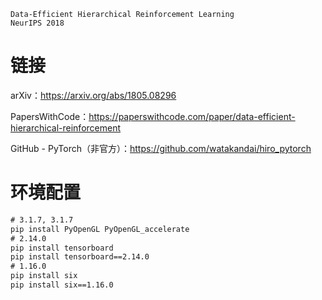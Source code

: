 ```
Data-Efficient Hierarchical Reinforcement Learning
NeurIPS 2018
```

# 链接

arXiv：https://arxiv.org/abs/1805.08296

PapersWithCode：https://paperswithcode.com/paper/data-efficient-hierarchical-reinforcement

GitHub - PyTorch（非官方）：https://github.com/watakandai/hiro_pytorch

# 环境配置

```cmd
# 3.1.7, 3.1.7
pip install PyOpenGL PyOpenGL_accelerate
# 2.14.0
pip install tensorboard
pip install tensorboard==2.14.0
# 1.16.0
pip install six
pip install six==1.16.0
```

